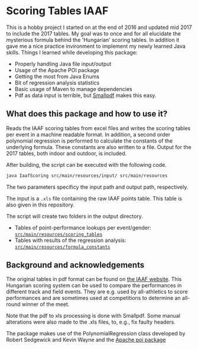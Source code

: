 # Scoring Tables IAAF
This is a hobby project I started on at the end of 2016 and updated mid 2017 to include the 2017 tables. My goal was to once and for all elucidate the mysterious formula behind the 'Hungarian' scoring tables. In addition it gave me a nice practice invironment to implement my newly learned Java skills. Things I learned while developing this package:

 - Properly handling Java file input/output
 - Usage of the Apache POI package
 - Getting the most from Java Enums
 - Bit of regression analysis statistics
 - Basic usage of Maven to manage dependencies
 - Pdf as data input is terrible, but [Smallpdf](http://www.smallpdf.com) makes this easy.

## What does this package and how to use it?
Reads the IAAF scoring tables from excel files and writes the scoring tables per event in a machine readable format.
In addition, a second order polynomial regression is performed to calculate the constants of the underlying formula.
These constants are also written to a file. Output for the 2017 tables, both indoor and outdoor, is included.

After building, the script can be executed with the following code. 
```bash
java IaafScoring src/main/resources/input/ src/main/resources
```
The two parameters specificy the input path and output path, respectively.

The input is a `.xls` file containing the raw IAAF points table. This table is also given in this repository.

The script will create two folders in the output directory.
 - Tables of point-performance lookups per event/gender: [`src/main/resources/scoring_tables`](/src/main/resources/scoring_tables)
 - Tables with results of the regression analysis: [`src/main/resources/formula_constants`](/src/main/resources/formula_constants) 

## Background and acknowledgements
The original tables in pdf format can be found on [the IAAF website](https://www.iaaf.org/about-iaaf/documents/technical).
This Hungarian scoring system can be used to compare the performances in different track and field events. They are e.g. used by all-athletics to score performances and are sometimes used at competitions to determine an all-round winner of the meet.

Note that the pdf to xls processing is done with Smallpdf. Some manual alterations were also made to the .xls files, to, e.g., fix faulty headers.

The package makes use of the PolynomialRegression class developed by Robert Sedgewick and Kevin Wayne and the [Apache poi package](https://poi.apache.org/)
